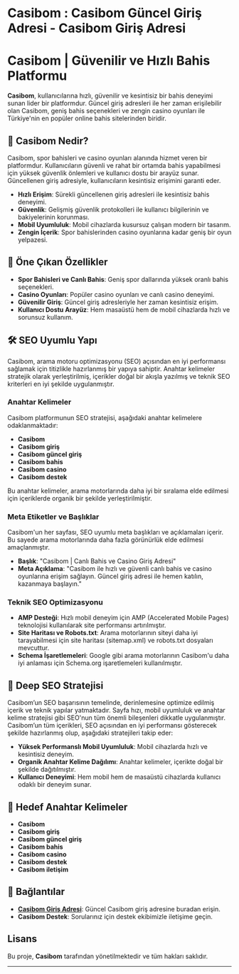 # Casibom : Casibom Güncel Giriş Adresi - Casibom Giriş Adresi

# Casibom | Güvenilir ve Hızlı Bahis Platformu

**Casibom**, kullanıcılarına hızlı, güvenilir ve kesintisiz bir bahis deneyimi sunan lider bir platformdur. Güncel giriş adresleri ile her zaman erişilebilir olan Casibom, geniş bahis seçenekleri ve zengin casino oyunları ile Türkiye'nin en popüler online bahis sitelerinden biridir.

## 🚀 Casibom Nedir?

Casibom, spor bahisleri ve casino oyunları alanında hizmet veren bir platformdur. Kullanıcıların güvenli ve rahat bir ortamda bahis yapabilmesi için yüksek güvenlik önlemleri ve kullanıcı dostu bir arayüz sunar. Güncellenen giriş adresiyle, kullanıcıların kesintisiz erişimini garanti eder.

- **Hızlı Erişim**: Sürekli güncellenen giriş adresleri ile kesintisiz bahis deneyimi.
- **Güvenlik**: Gelişmiş güvenlik protokolleri ile kullanıcı bilgilerinin ve bakiyelerinin korunması.
- **Mobil Uyumluluk**: Mobil cihazlarda kusursuz çalışan modern bir tasarım.
- **Zengin İçerik**: Spor bahislerinden casino oyunlarına kadar geniş bir oyun yelpazesi.

## 🔑 Öne Çıkan Özellikler

- **Spor Bahisleri ve Canlı Bahis**: Geniş spor dallarında yüksek oranlı bahis seçenekleri.
- **Casino Oyunları**: Popüler casino oyunları ve canlı casino deneyimi.
- **Güvenilir Giriş**: Güncel giriş adresleriyle her zaman kesintisiz erişim.
- **Kullanıcı Dostu Arayüz**: Hem masaüstü hem de mobil cihazlarda hızlı ve sorunsuz kullanım.

## 🛠️ SEO Uyumlu Yapı

Casibom, arama motoru optimizasyonu (SEO) açısından en iyi performansı sağlamak için titizlikle hazırlanmış bir yapıya sahiptir. Anahtar kelimeler stratejik olarak yerleştirilmiş, içerikler doğal bir akışla yazılmış ve teknik SEO kriterleri en iyi şekilde uygulanmıştır.

### Anahtar Kelimeler

Casibom platformunun SEO stratejisi, aşağıdaki anahtar kelimelere odaklanmaktadır:

- **Casibom**
- **Casibom giriş**
- **Casibom güncel giriş**
- **Casibom bahis**
- **Casibom casino**
- **Casibom destek**

Bu anahtar kelimeler, arama motorlarında daha iyi bir sıralama elde edilmesi için içeriklerde organik bir şekilde yerleştirilmiştir.

### Meta Etiketler ve Başlıklar

Casibom'un her sayfası, SEO uyumlu meta başlıkları ve açıklamaları içerir. Bu sayede arama motorlarında daha fazla görünürlük elde edilmesi amaçlanmıştır.

- **Başlık**: "Casibom | Canlı Bahis ve Casino Giriş Adresi"
- **Meta Açıklama**: "Casibom ile hızlı ve güvenli canlı bahis ve casino oyunlarına erişim sağlayın. Güncel giriş adresi ile hemen katılın, kazanmaya başlayın."

### Teknik SEO Optimizasyonu

- **AMP Desteği**: Hızlı mobil deneyim için AMP (Accelerated Mobile Pages) teknolojisi kullanılarak site performansı artırılmıştır.
- **Site Haritası ve Robots.txt**: Arama motorlarının siteyi daha iyi tarayabilmesi için site haritası (sitemap.xml) ve robots.txt dosyaları mevcuttur.
- **Schema İşaretlemeleri**: Google gibi arama motorlarının Casibom'u daha iyi anlaması için Schema.org işaretlemeleri kullanılmıştır.

## 🎯 Deep SEO Stratejisi

Casibom’un SEO başarısının temelinde, derinlemesine optimize edilmiş içerik ve teknik yapılar yatmaktadır. Sayfa hızı, mobil uyumluluk ve anahtar kelime stratejisi gibi SEO'nun tüm önemli bileşenleri dikkatle uygulanmıştır. Casibom’un tüm içerikleri, SEO açısından en iyi performansı gösterecek şekilde hazırlanmış olup, aşağıdaki stratejileri takip eder:

- **Yüksek Performanslı Mobil Uyumluluk**: Mobil cihazlarda hızlı ve kesintisiz deneyim.
- **Organik Anahtar Kelime Dağılımı**: Anahtar kelimeler, içerikte doğal bir şekilde dağıtılmıştır.
- **Kullanıcı Deneyimi**: Hem mobil hem de masaüstü cihazlarda kullanıcı odaklı bir deneyim sunar.

## 🎯 Hedef Anahtar Kelimeler

- **Casibom**
- **Casibom giriş**
- **Casibom güncel giriş**
- **Casibom bahis**
- **Casibom casino**
- **Casibom destek**
- **Casibom iletişim**

## 🔗 Bağlantılar

- **[Casibom Giriş Adresi](https://casibom.com)**: Güncel Casibom giriş adresine buradan erişin.
- **Casibom Destek**: Sorularınız için destek ekibimizle iletişime geçin.

## Lisans

Bu proje, **Casibom** tarafından yönetilmektedir ve tüm hakları saklıdır.

---
